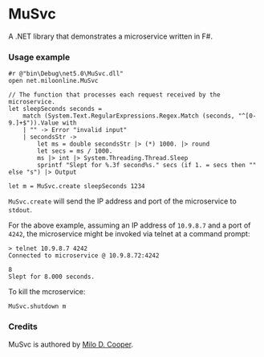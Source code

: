 # MuSvc
A .NET library that demonstrates a microservice written in F#.

### Usage example
```
#r @"bin\Debug\net5.0\MuSvc.dll"
open net.miloonline.MuSvc

// The function that processes each request received by the microservice.
let sleepSeconds seconds =
    match (System.Text.RegularExpressions.Regex.Match (seconds, "^[0-9.]+$")).Value with
    | "" -> Error "invalid input"
    | secondsStr ->
        let ms = double secondsStr |> (*) 1000. |> round
        let secs = ms / 1000.
        ms |> int |> System.Threading.Thread.Sleep
        sprintf "Slept for %.3f second%s." secs (if 1. = secs then "" else "s") |> Output

let m = MuSvc.create sleepSeconds 1234
```

`MuSvc.create` will send the IP address and port of the microservice to `stdout`.

For the above example, assuming an IP address of `10.9.8.7` and a port of `4242`, the microservice might be invoked via telnet at a command prompt:

```
> telnet 10.9.8.7 4242
Connected to microservice @ 10.9.8.72:4242

8
Slept for 8.000 seconds.
```

To kill the mcroservice:
```
MuSvc.shutdown m
```

### Credits
MuSvc is authored by [Milo D. Cooper](https://www.miloonline.net).
